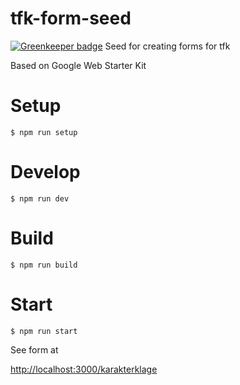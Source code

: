 # tfk-form-seed

[![Greenkeeper badge](https://badges.greenkeeper.io/telemark/tfk-form-seed.svg)](https://greenkeeper.io/)
Seed for creating forms for tfk

Based on Google Web Starter Kit

# Setup

```
$ npm run setup
```

# Develop

```
$ npm run dev
```

# Build

```
$ npm run build
```

# Start

```
$ npm run start
```

See form at

[http://localhost:3000/karakterklage](http://localhost:3000/karakterklage)